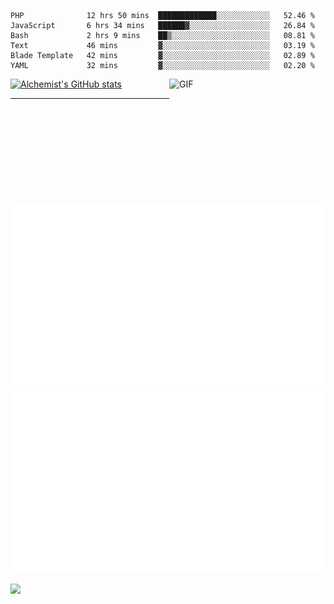 <!--START_SECTION:waka-->

```text
PHP              12 hrs 50 mins  █████████████░░░░░░░░░░░░   52.46 %
JavaScript       6 hrs 34 mins   ██████▓░░░░░░░░░░░░░░░░░░   26.84 %
Bash             2 hrs 9 mins    ██▒░░░░░░░░░░░░░░░░░░░░░░   08.81 %
Text             46 mins         ▓░░░░░░░░░░░░░░░░░░░░░░░░   03.19 %
Blade Template   42 mins         ▓░░░░░░░░░░░░░░░░░░░░░░░░   02.89 %
YAML             32 mins         ▓░░░░░░░░░░░░░░░░░░░░░░░░   02.20 %
```

<!--END_SECTION:waka-->

[![Alchemist's GitHub stats](https://github-readme-stats.vercel.app/api?username=DrMaxis&show_icons=true&theme=outrun&count_private=true)](#)
<img align="right" alt="GIF" src="https://user-images.githubusercontent.com/5355808/139111924-210cc6fa-9fb1-4dac-929d-6324a5836a92.gif" width="250" height="200" />
<hr />

![](https://raw.githubusercontent.com/DrMaxis/github-stats-transparent/output/generated/overview.svg)
![](https://raw.githubusercontent.com/DrMaxis/github-stats-transparent/output/generated/languages.svg)

 
<a href="https://count.getloli.com/"><img src="https://count.getloli.com/get/@:maxis-the-alchemist?theme=rule34"></a>
<!-- https://count.getloli.com/get/@alchemist?theme=rule34 -->
<br>
